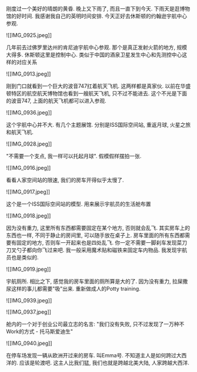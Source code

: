 刚度过一个美好的晴朗的黄昏. 晚上又下雨了, 而且一直下到今天. 下雨天是逛博物馆的好时间. 我感谢我自己的英明时间安排. 今天正好去休斯顿的约翰逊宇航中心参观.

![[IMG_0925.jpeg]]

几年前去过佛罗里达州的肯尼迪宇航中心参观. 那个是真正发射火箭的地方, 规模大得多. 休斯顿这里是控制中心. 类似于中国的酒泉卫星发生中心和先测控中心这样的对应关系

![[IMG_0913.jpeg]]

刚到门口就看到一个巨大的波音747扛着航天飞机. 这两样都是真家伙. 以前在华盛顿特区的航空航天博物馆也看到一艘航天飞机, 只不过不能进去. 这个不光是下面的波音747, 上面的航天飞机都可以进入参观.


![[IMG_0936.jpeg]]

这个宇航中心并不大. 有几个主题展馆. 分别是ISS国际空间站, 重返月球, 火星之旅和航天飞机. 


![[IMG_0928.jpeg]]

"不需要一个支点, 我一样可以托起月球". 假模假样摆拍一张.


![[IMG_0916.jpeg]]

看看人家空间站的限速, 我们的房车开得似乎太慢了.

![[IMG_0917.jpeg]]

这个是一个ISS国际空间站的模型. 用来展示宇航员的生活舱布置

![[IMG_0918.jpeg]]

因为没有重力, 这里所有东西都需要固定在某个地方, 否则就会乱飞. 其实房车上的东西也一样, 不同于静止的房间里, 可以随手放在桌子上. 房车里面的所有东西都需要有固定的地方, 否则车一开起来也是四处乱飞. 你一定不需要一脚刹车发现菜刀刀叉勺子都向你飞过来吧. 我一般采用魔术贴和磁铁来固定车内物品. 我发现宇航员也是类似的. 

![[IMG_0919.jpeg]]

宇航厕所. 相比之下, 感觉我的房车里面的厕所算是大的了. 因为没有重力, 拉屎撒尿这样的事儿都需要"吸"出来. 重新做成人的Potty training. 

![[IMG_0939.jpeg]]


![[IMG_0937.jpeg]]

舱内的一个对于创业公司最立志的名言: "我们没有失败, 只不过发现了一万种不Work的方式   - 托马斯爱迪生"

![[IMG_0940.jpeg]]

在停车场发现一辆从欧洲开过来的房车. 叫Emma号. 不知道主人是如何跨过大西洋的. 应该是轮渡吧. 这主人比我们猛, 我们也就是跨越北美大陆, 人家跨越大西洋.
